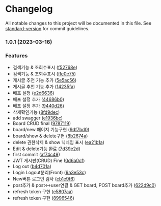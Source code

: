 # Changelog

All notable changes to this project will be documented in this file. See [standard-version](https://github.com/conventional-changelog/standard-version) for commit guidelines.

### 1.0.1 (2023-03-16)


### Features

* 검색기능 & 조회수표시 ([f52768e](https://github.com/SoN-B/Node.JS-Practice/commit/f52768eb916c5b2fa8f2e957d16e986d50a528b1))
* 검색기능 & 조회수표시 ([ffe0e75](https://github.com/SoN-B/Node.JS-Practice/commit/ffe0e7532b791c08cb9869beac6ba5b0f0335448))
* 게시글 추천 기능 추가 ([5e5ac56](https://github.com/SoN-B/Node.JS-Practice/commit/5e5ac56f852a4da1fb61d1168a3181785d974989))
* 게시글 추천 기능 추가 ([14235fa](https://github.com/SoN-B/Node.JS-Practice/commit/14235fa6ef9433c334deaa84fdcdac7cfb7ee59f))
* 배포 설정 ([e2d6636](https://github.com/SoN-B/Node.JS-Practice/commit/e2d6636607e4ff01b0cdea19b55207eaff11672e))
* 배포 설정 추가 ([44686b0](https://github.com/SoN-B/Node.JS-Practice/commit/44686b0d7f5d5cc84c0387302560a5a72bdf05fe))
* 배포 설정 추가 ([9440d26](https://github.com/SoN-B/Node.JS-Practice/commit/9440d26ba37fee0c298ab584f5f87e5417eba03f))
* 삭제확인기능 ([8fd9dec](https://github.com/SoN-B/Node.JS-Practice/commit/8fd9dec0e862858a127e5133226be8c62657bd6f))
* add swagger ([e1936bc](https://github.com/SoN-B/Node.JS-Practice/commit/e1936bcc946658c8df619a250e63576206050e9c))
* Board CRUD final ([9787119](https://github.com/SoN-B/Node.JS-Practice/commit/9787119ed44f3ce354e339610bebdbfb30fd41d4))
* board/new 페이지 기능구현 ([9df7bd0](https://github.com/SoN-B/Node.JS-Practice/commit/9df7bd0094222952cc665503ed0e7be2f272ceaa))
* board/show & delete구현 ([8b2674a](https://github.com/SoN-B/Node.JS-Practice/commit/8b2674ab8b2e37e22c6660288b5130621e86fc69))
* delete 권한삭제 & show 닉네임 표시 ([ea21b1a](https://github.com/SoN-B/Node.JS-Practice/commit/ea21b1a8c7c04620a204bcbfd9ebba9232ac8113))
* Edit & delete기능 완료 ([7d39e2d](https://github.com/SoN-B/Node.JS-Practice/commit/7d39e2d642c64d30257bf7ee95363aef8d12fae2))
* first commit ([af74c49](https://github.com/SoN-B/Node.JS-Practice/commit/af74c4912ce00ba8e81dac3d6c76332cb498c53c))
* JWT 게시판(CRUD) Fine ([0d6a0cf](https://github.com/SoN-B/Node.JS-Practice/commit/0d6a0cf54cc7f3ebfabdcb0ae4eb3b5514e2bc9e))
* Log out ([b4d701a](https://github.com/SoN-B/Node.JS-Practice/commit/b4d701a2487a4fd3e03e8cd3248a2c57f3f76d3b))
* Login Logout분리(Front) ([9a3e53c](https://github.com/SoN-B/Node.JS-Practice/commit/9a3e53caf763422ce1df17bbefe04521380a9c89))
* New버튼 로그인 검사 ([cb1e9f6](https://github.com/SoN-B/Node.JS-Practice/commit/cb1e9f6c37a0f23c449a841165abfb3e5b5ab308))
* post추가 & post<->user연결 & GET board, POST board추가 ([622d9c0](https://github.com/SoN-B/Node.JS-Practice/commit/622d9c01302b2a3001a5e87d768de5dd1b251e7f))
* refresh token 구현 ([e5807aa](https://github.com/SoN-B/Node.JS-Practice/commit/e5807aaec62dc807cbb2a56dec345e903710460a))
* refresh token 구현 ([8996546](https://github.com/SoN-B/Node.JS-Practice/commit/8996546b52f6e7eb1385556d7f7f5cf4e58b5be1))
